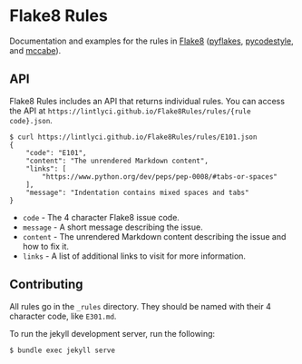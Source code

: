 # Flake8 Rules

Documentation and examples for the rules in [Flake8](http://flake8.pycqa.org/en/latest/index.html) ([pyflakes](https://github.com/PyCQA/pyflakes), [pycodestyle](http://pycodestyle.pycqa.org/en/latest/), and [mccabe](https://github.com/pycqa/mccabe)).

## API

Flake8 Rules includes an API that returns individual rules. You can access the API at `https://lintlyci.github.io/Flake8Rules/rules/{rule code}.json`.

```
$ curl https://lintlyci.github.io/Flake8Rules/rules/E101.json
{
    "code": "E101",
    "content": "The unrendered Markdown content",
    "links": [
        "https://www.python.org/dev/peps/pep-0008/#tabs-or-spaces"
    ],
    "message": "Indentation contains mixed spaces and tabs"
}
```

* `code` - The 4 character Flake8 issue code.
* `message` - A short message describing the issue.
* `content` - The unrendered Markdown content describing the issue and how to fix it.
* `links` - A list of additional links to visit for more information.

## Contributing

All rules go in the `_rules` directory. They should be named with their 4 character code, like `E301.md`.

To run the jekyll development server, run the following:

```
$ bundle exec jekyll serve
```
